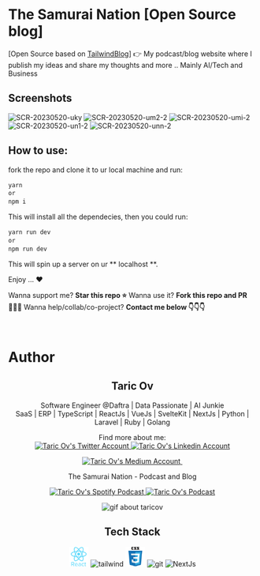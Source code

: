 # The Samurai Nation [Open Source blog] 
[Open Source based on [TailwindBlog](https://github.com/timlrx/tailwind-nextjs-starter-blog)] 👉 My podcast/blog website where I publish my ideas and share my thoughts and more .. Mainly AI/Tech and Business

## Screenshots

![SCR-20230520-uky](https://github.com/taricov/thesamuraination/assets/65824043/a0ddadc0-4044-4298-8f97-c44f5f10dff6)
![SCR-20230520-um2-2](https://github.com/taricov/thesamuraination/assets/65824043/0bd86d74-ea0d-4ce3-9814-988be68fe7b4)
![SCR-20230520-umi-2](https://github.com/taricov/thesamuraination/assets/65824043/367221c6-1963-4300-8ad7-9d60d702120f)
![SCR-20230520-un1-2](https://github.com/taricov/thesamuraination/assets/65824043/739b9590-5765-498e-87f3-c54a22e081f9)
![SCR-20230520-unn-2](https://github.com/taricov/thesamuraination/assets/65824043/f22ef1f5-60f6-43e9-a5cb-bf456e98377b)

## How to use:

fork the repo and clone it to ur local machine and run:


```bash
yarn
or
npm i

```

This will install all the dependecies, then you could run:

```bash
yarn run dev
or
npm run dev

```

This will spin up a server on ur ** localhost **.

Enjoy ... ❤️

Wanna support me? **Star this repo ⭐️**
Wanna use it? **Fork this repo and PR 🧑‍🤝‍🧑**
Wanna help/collab/co-project? **Contact me below 👇👇👇**



<br/>


# Author

  <h2 align="center" >Taric Ov</h2>
</a>
<div align="center">
Software Engineer @Daftra | Data Passionate | AI Junkie <br/>SaaS | ERP | TypeScript | ReactJs | VueJs | SvelteKit | NextJs | Python | Laravel | Ruby | Golang
</p>
Find more about me:
<div align="center">
  <a href="https://twitter.com/taric_ov">
    <img src="https://img.shields.io/twitter/follow/taric_ov?style=social" alt="Taric Ov's Twitter Account" />
  </a>
  <a href="https://linkedin.com/in/taricov">
    <img src="https://img.shields.io/badge/Taric%20Ov-0077B5?style=flat&logo=linkedin&logoColor=fff" alt="Taric Ov's Linkedin Account"/>
  </a>
  
  <a href="https://taric-ov.medium.com/">
    <img src="https://img.shields.io/badge/Taric%20Ov-fff?style=flat&logo=medium&logoColor=000" alt="Taric Ov's Medium Account" />
  </a>
  
  <p align="center" style="display:inline-block">
  <p>The Samurai Nation - Podcast and Blog</p>
     <a href="https://open.spotify.com/show/0m9QC7CukeigGFxknC00v3">
    <img src="https://img.shields.io/badge/On%20Spotify-1DB954?style=flat&logo=spotify&logoColor=white" alt="Taric Ov's Spotify Podcast" />
  </a>
         <a href="https://soundcloud.com/samurai-nation-664714853/sets">
    <img src="https://img.shields.io/badge/On%20SoundCloud-ff7700?style=flat&logo=soundcloud&logoColor=white" alt="Taric Ov's Podcast" />
  </a>
  </p>

</div>

<p align="center">
  <img width="423" alt="gif about taricov" src="https://user-images.githubusercontent.com/65824043/232863542-54bb3401-c843-40af-995e-f030201d47b7.gif">
</p>



## Tech Stack
   
   
<img src="https://raw.githubusercontent.com/devicons/devicon/master/icons/react/react-original-wordmark.svg" alt="react" width="40" height="40"/> 
   
<img src="https://www.vectorlogo.zone/logos/tailwindcss/tailwindcss-icon.svg" alt="tailwind" width="40" height="40"/>

 <img src="https://raw.githubusercontent.com/devicons/devicon/master/icons/css3/css3-original-wordmark.svg" alt="css3" width="40" height="40"/>
   
<img src="https://www.vectorlogo.zone/logos/git-scm/git-scm-icon.svg" alt="git" width="40" height="40"/> 
   
<img src="https://raw.githubusercontent.com/devicons/devicon/master/icons/javascript/nextjs-original.svg" alt="NextJs" width="40" height="40"/>
   
   




